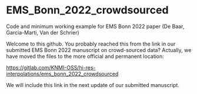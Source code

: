 # EMS_Bonn_2022_crowdsourced
Code and minimum working example for EMS Bonn 2022 paper (De Baar, Garcia-Marti, Van der Schrier)

Welcome to this github. You probably reached this from the link in our submitted EMS Bonn 2022 manuscript on crowd-sourced data?
Actually, we have moved the files to the more official and permanent location:

https://gitlab.com/KNMI-OSS/hi-res-interpolations/ems_bonn_2022_crowdsourced

We will include this link in the next update of our submitted manuscript.
